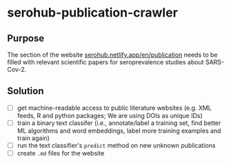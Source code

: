 # serohub-publication-crawler

## Purpose
The section of the website [serohub.netlify.app/en/publication](https://serohub.netlify.app/en/publication/) needs to be filled with relevant scientific papers for seroprevalence studies about SARS-Cov-2. 

## Solution
- [ ] get machine-readable access to public literature websites (e.g. XML feeds, R and python packages; We are using DOIs as unique IDs)
- [ ] train a binary text classifer (i.e., annotate/label a training set, find better ML algorithms and word embeddings, label more training examples and train again)
- [ ] run the text classifier's `predict` method on new unknown publications 
- [ ] create `.md` files for the website
